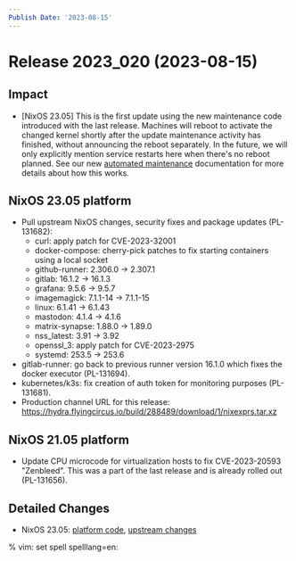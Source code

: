 ```yaml
---
Publish Date: '2023-08-15'
---
```


# Release 2023_020 (2023-08-15)

## Impact

- \[NixOS 23.05\] This is the first update using the new maintenance code
   introduced with the last release. Machines will reboot to activate the
   changed kernel shortly after the update maintenance activity has finished,
   without announcing the reboot separately. In the future, we will only
   explicitly mention service restarts here when there's no reboot planned.
   See our new [automated maintenance](https://doc.flyingcircus.io/roles/fc-23.05-staging/maintenance.html)
   documentation for more details about how this works.

## NixOS 23.05 platform

- Pull upstream NixOS changes, security fixes and package updates (PL-131682):
  - curl: apply patch for CVE-2023-32001
  - docker-compose: cherry-pick patches to fix starting containers using a local socket
  - github-runner: 2.306.0 -> 2.307.1
  - gitlab: 16.1.2 -> 16.1.3
  - grafana: 9.5.6 -> 9.5.7
  - imagemagick: 7.1.1-14 -> 7.1.1-15
  - linux: 6.1.41 -> 6.1.43
  - mastodon: 4.1.4 -> 4.1.6
  - matrix-synapse: 1.88.0 -> 1.89.0
  - nss_latest: 3.91 -> 3.92
  - openssl_3: apply patch for CVE-2023-2975
  - systemd: 253.5 -> 253.6
- gitlab-runner: go back to previous runner version 16.1.0 which fixes the
  docker executor (PL-131694).
- kubernetes/k3s: fix creation of auth token for monitoring purposes (PL-131681).
- Production channel URL for this release: https://hydra.flyingcircus.io/build/288489/download/1/nixexprs.tar.xz

## NixOS 21.05 platform

- Update CPU microcode for virtualization hosts to fix
  CVE-2023-20593 "Zenbleed". This was a part of the last release and is
  already rolled out (PL-131656).

## Detailed Changes

- NixOS 23.05: [platform code](https://github.com/flyingcircusio/fc-nixos/compare/fc/r2023_018/23.05...b22e6c8205fab8f1410858e4a7badca30b5fa7f7),
  [upstream changes](https://github.com/flyingcircusio/nixpkgs/compare/63d398ecfdda47cbf3077639e370ccfb653c7841...02f9ebcccbc5ca92bd5101108b24ad27a2adc21e)

% vim: set spell spelllang=en:
